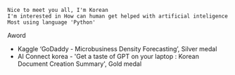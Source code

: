 <!-- ### Hi there 👋 -->

<!--
**jooney-ai/jooney-ai** is a ✨ _special_ ✨ repository because its `README.md` (this file) appears on your GitHub profile.

Here are some ideas to get you started:

- 🔭 I’m currently working on ...
- 🌱 I’m currently learning ... Deep Learning
- 👯 I’m looking to collaborate on ...
- 🤔 I’m looking for help with ...
- 💬 Ask me about ...
- 📫 How to reach me: ...
- 😄 Pronouns: ...
- ⚡ Fun fact: ...
-->




```
Nice to meet you all, I'm Korean 
I'm interested in How can human get helped with artificial inteligence
Most using language 'Python'
```



Aword

* Kaggle ‘GoDaddy - Microbusiness Density Forecasting’, Silver medal
* AI Connect korea - 'Get a taste of GPT on your laptop : Korean Document Creation Summary', Gold medal
